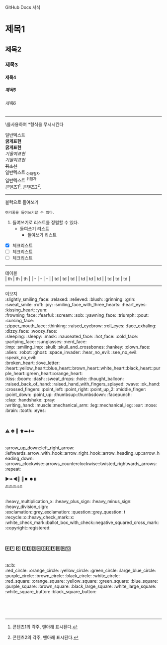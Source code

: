 GitHub Docs 서식

# 제목1
## 제목2
### 제목3
#### 제목4
##### 제목5
###### 제목6

<hr>

\\를사용하여 \*형식을 무시시킨다
<!-- 주석, 코드숨기기 -->
일반텍스트<br>
**굵게표현** <br>
__굵게표현__  <br>
*기울여표현*  <br>
_기울여표현_   <br>
~~취소선~~  <br>
일반텍스트 <sub>아래첨자</sub>  <br>
일반텍스트 <sup>위첨자</sup> <br>
콘텐츠1[^1].
콘텐츠2[^2].
[^1]: 콘텐츠1의 각주, 맨아래 표시된다.
[^2]: 콘텐츠2의 각주, 맨아래 표시된다.

<hr>

블럭으로 들여쓰기
```
여러줄을 들여쓰기할 수 있다.
```
1.   들여쓰기로 리스트를 정렬할 수 있다.
     - 들여쓰기 리스트
       - 들여쓰기 리스트
       
- [x] 체크리스트
- [ ] 체크리스트
- [ ] 체크리스트       
<hr>

테이블 <br>
| th | th | th |
| - | - | - |
| td | td | td |
| td | td | td |
| td | td | td |

<hr>
이모지<br>
:slightly_smiling_face:	
:relaxed:
:relieved:
:blush:
:grinning:
:grin:
:sweat_smile:
:rofl:
:joy:
:smiling_face_with_three_hearts:
:heart_eyes:
:kissing_heart:
:yum:

<br>
:frowning_face:
:fearful:
:scream:
:sob:
:yawning_face:
:triumph:
:pout:
:cursing_face:


<br>
:zipper_mouth_face:
:thinking:
:raised_eyebrow:	
:roll_eyes:
:face_exhaling:
:dizzy_face:
:woozy_face:


<br>
:sleeping:
:sleepy:
:mask:
:nauseated_face:
:hot_face:
:cold_face:
:partying_face:
:sunglasses:
:nerd_face:

<br>
:imp:
:smiling_imp:
:skull:
:skull_and_crossbones:
:hankey:
:clown_face:
:alien:
:robot:
:ghost:
:space_invader:
:hear_no_evil: :see_no_evil:	:speak_no_evil:

<br>
:broken_heart:
:love_letter:
:heart::yellow_heart::blue_heart::brown_heart::white_heart::black_heart::purple_heart::green_heart::orange_heart:

<br>
:kiss:
:boom:
:dash:
:sweat_drops:
:hole:
:thought_balloon:

<br>
:raised_back_of_hand:	
:raised_hand_with_fingers_splayed:
:wave:
:ok_hand:
:crossed_fingers:
:point_left:
:point_right:
:point_up_2:
:middle_finger:
:point_down:
:point_up:
:thumbsup::thumbsdown:
:facepunch:

<br>
:clap:
:handshake:
:pray:

<br>
:writing_hand:
:muscle::mechanical_arm:
:leg::mechanical_leg:
:ear:
:nose:
:brain:
:tooth:
:eyes:

<br><br>
:warning:
:no_entry:
:no_entry_sign:
:arrow_up::arrow_right::arrow_down::arrow_left:

<br>
:arrow_up_down::left_right_arrow:

<br>
:leftwards_arrow_with_hook::arrow_right_hook::arrow_heading_up::arrow_heading_down:	:arrows_clockwise::arrows_counterclockwise::twisted_rightwards_arrows:	:repeat:

<br>

:arrow_forward::fast_forward::arrow_backward::arrow_up_small:	:arrow_down_small::stop_button: :record_button::pause_button:<br>
:back::end::soon::top::on:

<br>
:heavy_multiplication_x:
:heavy_plus_sign:
:heavy_minus_sign:
:heavy_division_sign:

<br>
:exclamation::grey_exclamation:	
:question::grey_question:	t

<br>
:recycle::o::heavy_check_mark::x:
:white_check_mark::ballot_box_with_check::negative_squared_cross_mark:	

<br>
:copyright::registered:

<br><br>
:hash::asterisk:
:zero:	:one::two::three::four::five::six::seven::eight::nine::keycap_ten:	

<br>
:a::b:

<br>
:red_circle:
:orange_circle:
:yellow_circle:
:green_circle:
:large_blue_circle:
:purple_circle:
:brown_circle:
:black_circle:
:white_circle:

<br>
:red_square:
:orange_square:	
:yellow_square:
:green_square:
:blue_square:
:purple_square:
:brown_square:
:black_large_square:
:white_large_square:

<br>
:white_square_button:
:black_square_button:

<br><br><br>
